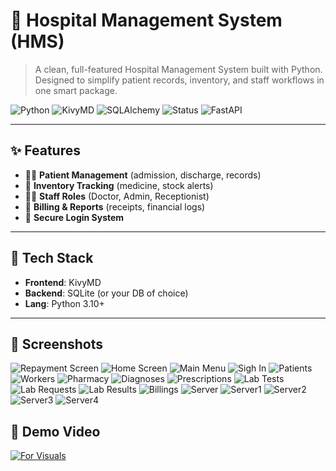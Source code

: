 # 🏥 Hospital Management System (HMS)

> A clean, full-featured Hospital Management System built with Python.  
> Designed to simplify patient records, inventory, and staff workflows in one smart package.

![Python](https://img.shields.io/badge/Python-3.10-blue?style=flat-square&logo=python)
![KivyMD](https://img.shields.io/badge/KivyMD-Mobile_UI-green?style=flat-square)
![SQLAlchemy](https://img.shields.io/badge/SQLAlchemy-F80000?style=for-the-badge&logo=sqlite&logoColor=white)
![Status](https://img.shields.io/badge/Status-Active-success?style=flat-square)
![FastAPI](https://img.shields.io/badge/FastAPI-009688?style=for-the-badge&logo=fastapi&logoColor=white)

---

## ✨ Features

- 🧑‍⚕️ **Patient Management** (admission, discharge, records)
- 💊 **Inventory Tracking** (medicine, stock alerts)
- 👨‍🔬 **Staff Roles** (Doctor, Admin, Receptionist)
- 🧾 **Billing & Reports** (receipts, financial logs)
- 🔐 **Secure Login System**

---

## 🚀 Tech Stack

- **Frontend**: KivyMD
- **Backend**: SQLite (or your DB of choice)
- **Lang**: Python 3.10+

---

## 📸 Screenshots

![Repayment Screen](Data/screenshots/repayment.png)
![Home Screen](Data/screenshots/home_screen.png)
![Main Menu](Data/screenshots/main-menu.png)
![Sigh In](Data/screenshots/signin.png)
![Patients](Data/screenshots/patients.png)
![Workers](Data/screenshots/workers.png)
![Pharmacy](Data/screenshots/pharmacy.png)
![Diagnoses](Data/screenshots/diagnoses.png)
![Prescriptions](Data/screenshots/prescs.png)
![Lab Tests](Data/screenshots/lab-result.png)
![Lab Requests](Data/screenshots/labtests.png)
![Lab Results](Data/screenshots/lab-request.png)
![Billings](Data/screenshots/billings.png)
![Server](Data/screenshots/server.png)
![Server1](Data/screenshots/server1.png)
![Server2](Data/screenshots/server2.png)
![Server3](Data/screenshots/server3.png)
![Server4](Data/screenshots/server4.png)

## 🎥 Demo Video

[![For Visuals](https://img.shields.io/badge/▶️%20Watch%20Demo-blue?style=for-the-badge)](Data/demo/hms.mkv)

